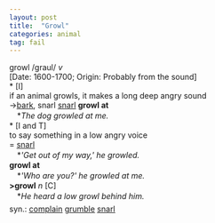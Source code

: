 ```yaml
---
layout: post
title:  "Growl"
categories: animal
tag: fail
---
```

<DIV style="MARGIN: 0px 0px 5px">growl /graul/ <I>v</I> <BR>[Date: 1600-1700; Origin: Probably from the sound]<BR>* [I] <BR>if an animal growls, it makes a long deep angry sound<BR>→<A href="{{ site.baseurl }}/bark"><U>bark</U></A>, snarl <A href="{{ site.baseurl }}/snarl"><U>snarl</U></A> <B>growl at</B><BR>　*<I>The dog growled at me.</I><BR>* [I and T] <BR>to say something in a low angry voice<BR>= <A href="{{ site.baseurl }}/snarl"><U>snarl</U></A><BR>　*<I>'Get out of my way,' he growled.</I><BR><B>growl at</B><BR>　*<I>'Who are you?' he growled at me.</I><BR><B>&gt;growl</B> <I>n</I> [C] <BR>　*<I>He heard a low growl behind him.</I></DIV>
<DIV style="MARGIN: 0px 0px 5px">
<DIV style="MARGIN: 4px 0px">syn.: <A href="{{ site.baseurl }}/complain"><U>complain</U></A> <A href="{{ site.baseurl }}/grumble"><U>grumble</U></A> <A href="{{ site.baseurl }}/snarl"><U>snarl</U></A></DIV></DIV>
